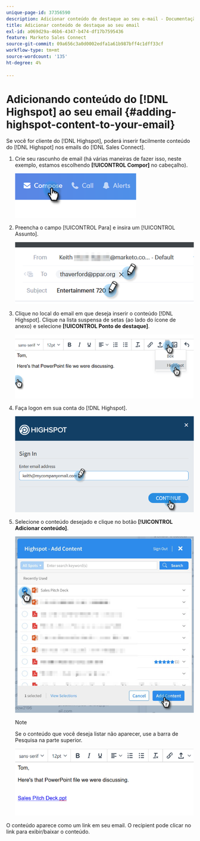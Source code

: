 ```yaml
---
unique-page-id: 37356590
description: Adicionar conteúdo de destaque ao seu e-mail - Documentação do Marketo - Documentação do produto
title: Adicionar conteúdo de destaque ao seu email
exl-id: a069d29a-46b6-4347-b474-df17b7595436
feature: Marketo Sales Connect
source-git-commit: 09a656c3a0d0002edfa1a61b987bff4c1dff33cf
workflow-type: tm+mt
source-wordcount: '135'
ht-degree: 4%

---
```


# Adicionando conteúdo do [!DNL Highspot] ao seu email {#adding-highspot-content-to-your-email}

Se você for cliente do [!DNL Highspot], poderá inserir facilmente conteúdo do [!DNL Highspot] nos emails do [!DNL Sales Connect].

1. Crie seu rascunho de email (há várias maneiras de fazer isso, neste exemplo, estamos escolhendo **[!UICONTROL Compor]** no cabeçalho).

   ![](assets/one-5.png)

1. Preencha o campo [!UICONTROL Para] e insira um [!UICONTROL Assunto].

   ![](assets/two-5.png)

1. Clique no local do email em que deseja inserir o conteúdo [!DNL Highspot]. Clique na lista suspensa de setas (ao lado do ícone de anexo) e selecione **[!UICONTROL Ponto de destaque]**.

   ![](assets/three-5.png)

1. Faça logon em sua conta do [!DNL Highspot].

   ![](assets/four-5.png)

1. Selecione o conteúdo desejado e clique no botão **[!UICONTROL Adicionar conteúdo]**.

   ![](assets/five-3.png)

   >[!NOTE]
   >
   >Se o conteúdo que você deseja listar não aparecer, use a barra de Pesquisa na parte superior.

   ![](assets/six.png)

O conteúdo aparece como um link em seu email. O recipient pode clicar no link para exibir/baixar o conteúdo.
